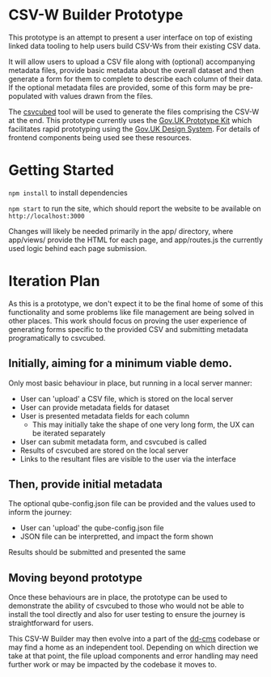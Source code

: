# CSV-W Builder Prototype

This prototype is an attempt to present a user interface on top of existing linked data tooling to help users build CSV-Ws from their existing CSV data.

It will allow users to upload a CSV file along with (optional) accompanying metadata files, provide basic metadata about the overall dataset and then generate a form for them to complete to describe each column of their data. If the optional metadata files are provided, some of this form may be pre-populated with values drawn from the files.

The [csvcubed](https://github.com/GSS-Cogs/csvcubed) tool will be used to generate the files comprising the CSV-W at the end.
This prototype currently uses the [Gov.UK Prototype Kit](https://govuk-prototype-kit.herokuapp.com/docs) which facilitates rapid prototyping using
the [Gov.UK Design System](https://design-system.service.gov.uk/get-started/). For details of frontend components being used see these resources.

# Getting Started

`npm install` to install dependencies

`npm start` to run the site, which should report the website to be available on `http://localhost:3000`

Changes will likely be needed primarily in the app/ directory, where app/views/ provide the HTML for each page, and app/routes.js the currently used logic behind each page submission.

# Iteration Plan

As this is a prototype, we don't expect it to be the final home of some of this functionality and some problems like file management are being solved in other places. This work should focus on proving the user  experience of generating forms specific to the provided CSV and submitting metadata programatically to csvcubed.

## Initially, aiming for a minimum viable demo.
Only most basic behaviour in place, but running in a local server manner:

- User can 'upload' a CSV file, which is stored on the local server
- User can provide metadata fields for dataset
- User is presented metadata fields for each column
    - This may initially take the shape of one very long form, the UX can be iterated separately
- User can submit metadata form, and csvcubed is called
- Results of csvcubed are stored on the local server
- Links to the resultant files are visible to the user via the interface

## Then, provide initial metadata
The optional qube-config.json file can be provided and the values used to inform the journey:

- User can 'upload' the qube-config.json file
- JSON file can be interpretted, and impact the form shown

Results should be submitted and presented the same

## Moving beyond prototype
Once these behaviours are in place, the prototype can be used to demonstrate the ability of csvcubed
to those who would not be able to install the tool directly and also for user testing to ensure the 
journey is straightforward for users.

This CSV-W Builder may then evolve into a part of the [dd-cms](https://github.com/GSS-Cogs/dd-cms) codebase
or may find a home as an independent tool. Depending on which direction we take at that point, the 
file upload components and error handling may need further work or may be impacted by the codebase it 
moves to.

